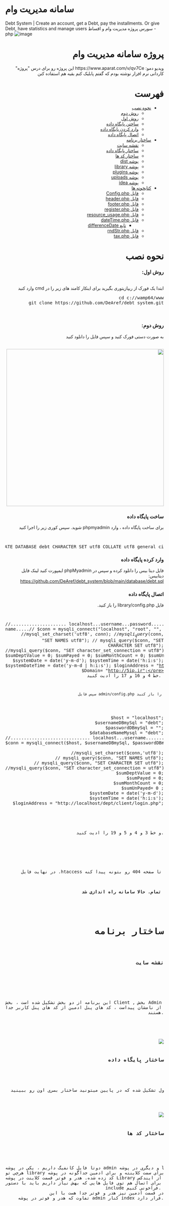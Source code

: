 # سامانه مدیریت وام
Debt System | Create an account, get a Debt, pay the installments. Or give Debt, have statistics and manage users سورس پروژه مدیریت وام و اقساط - php
![image](https://github.com/DeAref/debt_system/assets/95649368/a9c398eb-38aa-4912-a07c-bdd15f926cf1)

<div dir='rtl' align='right'>
<h1>پروژه سامانه مدیریت وام</h1>
  ویدیو دمو: https://www.aparat.com/v/qv7Ce
این پروژه رو برای درس "پروژه" کاردانی نرم افزار نوشته بودم که گفتم پابلیک کنم بقیه هم استفاده کنن
<h1>فهرست</h1>
<ul>
<li><a href="#howtoinstall">نحوه نصب</a>
<ul>
<li><a href="#way1"> روش دوم </a></li>
<li><a href="#way2"> روش اول </a></li>
<li><a href="#createDB"> ساختن پایگاه داده </a></li>
<li><a href="#1"> وارد کردن پایگاه داده</a></li>
<li><a href="#2"> اتصال پایگاه داده </a></li>
</ul>
</li>
<li><a href="#3">ساختار برنامه</a>
<ul>
<li><a href="#4"> نقشه سایت </a></li>
<li><a href="#5"> ساختار پایگاه داده </a></li>
<li><a href="#6"> ساختار کد ها </a></li>
<li><a href="#7">پوشه dist</a></li>
<li><a href="#8">پوشه library </a></li>
<li><a href="#9">پوشه plugins </a></li>
<li><a href="#10">پوشه uploads</a></li>
<li><a href="#11">پوشه idea </a></li>
</ul>
</li>
<li><a href="#12">کتابخونه ها </a>
<ul>
<li><a href="#13"> فایل Config.php </a></li>
<li><a href="#14"> فایل header.php </a></li>
<li><a href="#15"> فایل footer.php</a></li>
<li><a href="#16">فایل register.php </a></li>
<li><a href="#17">فایل resource_usage.php </a></li>
<li><a href="#18">فایل dateTime.php </a>
<ul>
<li><a href="#19"> تابع differenceDate</a></li>
</ul>
</li>
<li><a href="#20">فایل rndStr.php</a></li>
<li><a href="#21">فایل tax.php </a></li>
</ul>
</li>
</ul>


<h1 id="howtoinstall">نحوه نصب</h1>

  <h3 id="way1"> 
    روش اول:
  </h3>
<p>
<br>
  ابتدا یک فورک از ریپازیتوری بگیرید
  برای اینکار کامند های زیر را در cmd وارد کنید
</p>
  <pre>cd c://wamp64/www
git clone https://github.com/DeAref/debt_system.git</pre>
<br>
 <h3 id="way2"> 
    روش دوم:
  </h3>
<p>
  به صورت دستی فورک کنید و سپس فایل را دانلود کنید
  </p>
  <br>
    
 <img src="https://user-images.githubusercontent.com/95649368/178138292-91d0bcbb-bde2-4818-89f3-5d520c6323d6.png" width="500px"/>
 
  <br>
  <h3 id="createDb">ساخت پایگاه داده</h3>
<p>
   
 برای ساخت پایگاه داده ، وارد phpmyadmin شوید. سپس کوری زیر را اجرا کنید
   
</p>
    
  <br>
  <pre>CREATE DATABASE debt CHARACTER SET utf8 COLLATE utf8_general_ci</pre>
 <h3 id="1">
    وارد کرده پایگاه داده
 </h3>
  
<p>
  
  فایل دیتا بیس را دانلود کرده و سپس در phpMyadmin ایمپورت کنید 
  لینک فایل دیتابیس: 
  <br>
  <a href="https://github.com/DeAref/debt_system/blob/main/database/debt.sql">
  https://github.com/DeAref/debt_system/blob/main/database/debt.sql
  </a>
  
  </p>
    
  <h3 id="2">
  اتصال پایگاه داده
 
  </h3>
  <p>
      فایل library/config.php را باز کنید.
      
  <br>
  <pre dir="ltr">

//..................... localhost...username...password.....database name.....//
$conn = mysqli_connect("localhost", "root", "", "debt");
//mysql_set_charset('utf8', $conn);
// mysqli_query($conn, "SET NAMES utf8");
// mysqli_query($conn, "SET CHARACTER SET utf8");
//mysqli_query($conn, "SET character_set_connection = utf8");
$sumDeptValue = 0;
$sumPayed = 0;
$sumMonthCount = 0;
$sumUnPayed= 0 ;
$systemDate = date('y-m-d');
$systemTime = date('h:i:s');
$systemDateTime = date('y-m-d | h:i:s');
$loginAddress = "http://5ip.ir/debt/client/login.php";
$Domain= "http://5ip.ir";</pre>
      خط 4 و 16 و 17 را ادیت کنید.
  <br>
      
      سپس فایل admin/config.php را باز کنید 
  <pre dir="ltr" align="right">
$host = "localhost";
$usernameDBmySql = "debt";
$passwordDBmySql = "";
$databaseNameMysql = "debt";
//.............................. localhost...username.......password..............database name.....//
$conn = mysqli_connect($host, $usernameDBmySql, $passwordDBmySql,$databaseNameMysql);

//mysqli_set_charset($conn,'utf8');
// mysqli_query($conn, "SET NAMES utf8");
// mysqli_query($conn, "SET CHARACTER SET utf8");
//mysqli_query($conn, "SET character_set_connection = utf8");
$sumDeptValue = 0;
$sumPayed = 0;
$sumMonthCount = 0;
$sumUnPayed= 0 ;
$systemDate = date('y-m-d');
$systemTime = date('h:i:s');
$loginAddress = "http://localhost/dept/client/login.php";
</pre>
  <br>
      و خط 3 و 4 و 5 و 19 را ادیت کنید.
      
  </p>
  <p>
      در نهایت فایل .htaccess را ادیت کنید و آدرس دامین خودتون رو بزارید تا صفحه 404 رو بتونه پیدا کنه.
      
  <br>
  <strong> تمام. حالا سامانه راه اندازی شد </strong>
  </p>
  <h1 id="3">ساختار برنامه</h1>
  <h3 id="4"> نقشه سایت</h3>
  <p>
    
  این برنامه از دو بخش تشکیل شده است ، بخش Client , بخش Admin همانطور که از نامشان پیداست ، کد های پنل ادمین از کد های پنل کاربر جدا هستند.
   

  
  </p>
  <img src="https://user-images.githubusercontent.com/95649368/178249509-41e2a794-7b61-43b4-a5ca-44f68a6014e9.png" href="https://www.gloomaps.com/oDQRcmpHlY"/>
  <h3 id="5">ساختار پایگاه داده</h3>
  <p> 
  دیتابیس از 6 جدول تشکیل شده که در پایین میتونید ساختار بصری اون رو ببینید
    
  </p>
   <img src="https://user-images.githubusercontent.com/95649368/178250730-14cc9b92-9841-4676-b9fe-e38f2402940b.png" href="https://www.gloomaps.com/oDQRcmpHlY"/>
  <h3 id="6">ساختار کد ها</h3>
<p>
  
  دوتا فایل کانفیگ داریم ، یکی در پوشه admin و دیگری در پوشه library . هرچی تو library هست برای سمت کلاینته و برای ادمین جداگونه در پوشه admin کد زده شده.
  هدر و فوتر قسمت کلاینت در پوشه Library قرار داره و از ایندکس جدا هست ، برای اتصال هم توی فایل هایی که بهش نیاز داریم باید با دستور include فراخونی کنیم.
  <br>
  در قسمت ادمین نیز هدر و فوتر جدا هست با این تفاوت که هدر و فوتر در پوشه admin کنار index قرار دارد.
  </p>
  <h4 id="7">پوشه dist</h4>
  <p>
  این پوشه فایل های css - js فونت ها و تصاویر رو در برگرفته
  </p>
  
  <h4 id="8">پوشه library</h4>
  <p>
  این پوشه حاوی کتابخونه هایی هست که در برنامه استفاده شده ، همینطور فایل های هدر و فوتر و ثبت نام در اینمجا قرار دارد
  </p>
  
  <h4 id="9">پوشه plugins</h4>
  <p>
  این پوشه حاوی کتابخونه های css,js هست که توی UI برنامه استفاده میشه(این کتابخونه ها همشون استفاده نشدن و بعضی هاشون که نیاز بود در پروژه استفاده شدن)
  </p>
  
  <h4 id="10">پوشه uploads</h4>
  <p>
  عکس پروفایل هایی که توسط کاربران و مدیران اپلود میشوند در این پوشه قرار میگیرد 
  </p>
  
  <h4 id="11">پوشه idea</h4>
  <p>
    این پوشه توسط برنامه phpStorm موقع کد زدن ایجاد شده ، فایل های کمکی برای خودش هست و با ما کاری نداره.
  </p>
  
  <h1 id="12">
    کتابخونه ها
    </h1>
      
<h4 id="13">
      فایل Config.php  
</h4>
<p>
این فایل حاوی اطلاعاتی هست که در برنامه بار ها و بار ها تکرار میشن از جمله اطلاعات دیتابیس    
</p>
<h4 id="14">
فایل header.php  
</h4>
<p>
این فایل هدر سایت ما هستنش و اصلا نمیشه بهش گفت کتابخونه ولی خوب من گذاشتمش اینجا. اتصال به سی اس اس ها اینجا انجام میشه     
</p>
  
  <h4 id="15">
فایل footer.php  
</h4>
<p>
اینم فوتر سایت هست و اتصال به جی اس ها اینجا انجام میشه ، البته بعضی هاشون هم تو هدر اتصال دادیم     
</p>
<h4 id="16">
فایل register.php  
</h4>
<p>
این فایل کد های php مربوط به ثبت نام رو توی خودش جای داده ، کد های html مربوط به ثبت نام هم در مسیر client/register.php هستند.     
</p>
  
<h4 id="17">
فایل resource_usage.php  
</h4>
<p>
این فایل مقدار استفاده از رم را محاسبه میکند و در پنل مدیریت قسمت داشبورد ازش استفاده شده. 
  <br>
  در خط 104 میتونید نحوه نمایش رو تغییر بدید
  <br>
  
 خط 112 به پایین هم پسوند متن رو معلوم و ذخیره میکنه (kB - GB - TB - B)
  <pre dir="ltr"> function formatSizeUnits($bytes)
{
    if ($bytes >= 1073741824)
    {
        $bytes = number_format($bytes / 1073741824, 2) . ' GB';
    }
    elseif ($bytes >= 1048576)
    {
        $bytes = number_format($bytes / 1048576, 2) . ' MB';
    }
    elseif ($bytes >= 1024)
    {
        $bytes = number_format($bytes / 1024, 2) . ' KB';
    }
    elseif ($bytes > 1)
    {
        $bytes = $bytes . ' bytes';
    }
    elseif ($bytes == 1)
    {
        $bytes = $bytes . ' byte';
    }
    else
    {
        $bytes = '0 bytes';
    }

    return $bytes;
}</pre>
</p>
<h4 id="18">
فایل dateTime.php  
</h4>
<p>
توی این فایل توابعی رو نوشتم که میتونن تاریخ رو بگیرن و یک روز/ماه/سال عقب جلو کنن
  <br>
  مثال استفاده :
 <pre dir="ltr">echo pre2Day("2022-02-10");</pre>
</p>
<h5 id="19">
  تابع differenceDate
</h5>
<p>
  این تابع تفاوت بین تاریخی که بهش میدید و تاریخی که الان توش قرار داریم رو محاسبه میکنه و خروجی میده 
  <pre dir="ltr">differenceDate($now,$yourDate);</pre>
</p>

<h4 id="20">
فایل rndStr.php  
</h4>
<p>
این فایل حاوی یک تابع برای ساخت رشته رندوم هست  
  <br>
  فقط کافیه randomString رو صدا بزنید تا یک رشته حاوی اعداد 0 تا 9 و حروف بزرگ و کوچک انگلیسی تحویل بگیرید(از این تابع برای نامگذاری فایل ها میخواستم استفاده کنم)
  </p>
  
<h4 id="21">
فایل tax.php  
</h4>
<p>
اینجا مالیات رو محاسبه میکنیم ، این تابع دوتا ورودی داره یکی درصد مالیات رو میگیره برای مثال 0.9درصد و دیگری مبلغ رو میگیره و در خروجی مبلغ به اضافه مالیات رو بر میگردونه.
  <br>
<pre dir="ltr">
tax($Percent,$Value);
</pre>
</p>
<hr>
<h2 dir="ltr" class="button"><a href="https://5ip.ir/debt">Live Demo</a></h2>
<table dir="ltr">
  <thead>
    <tr>
       <th style="text-align: left">role</th>
      <th style="text-align: left">username</th>
      <th style="text-align: left">password</th>
     
    </tr>
  </thead>
  <tbody>
    <tr>
      <td style="text-align: left">user</td>
      <td style="text-align: left">52503346</td>
      <td style="text-align: left">1234</td>
    </tr>
    <tr>
      <td style="text-align: left">admin</td>
      <td style="text-align: left">aref</td>
      <td style="text-align: left">2022</td>
    </tr>
    
  </tbody>
</table>
</div>

<hr>
<h1 align="left">Contact me</h1>
<h4 align="left"><a href="https://t.me/DeAref">Telegram</a></h4>
<h4 align="left"><a href="https://t.me/Onyto">Telegram Channel</a></h4>
<h4 align="left"><a href="mailto://aref@post.ir">Email</a></h4>
<h4 align="left"><a href="https://t.me/AppDuny">AppDuny</a></h4>
